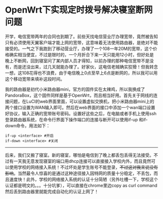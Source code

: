 OpenWrt下实现定时拨号解决寝室断网问题
=====
开学，电信宽带两年的合同也到期了。前些天找电信营业厅办理宽带，竟然被告知只有必须使用天翼客户端才能上网的宽带，这意味着无法使用路由器，是绝对不能接受的。一气之下我跑到了移动营业厅，办理了一个108一年20M的宽带，这个价格确实相当便宜，不过是限时的，一个月折合下来一天只能用12小时，但好处是晚上不断网，回到寝室问了某内部人员才得知，以前办理的那种电信宽带不是没有，而是还没出来，过几天就能办理了。好家伙，这电信老贼确实狡猾！但我转念一想，这108花得也不浪费，由于电信晚上0点至早上6点是断网的，所以我可以用这个移动宽带来填补这段时间。

我的路由器是初代小米路由器mini，官方的固件实在太辣鸡，所以我换成了PandoraBox，这个固件同样是基于OpenWrt，而且相当好用。首先关于网线的连接问题，在LuCI的web界面里面，可以设置虚拟交换机，把小米路由器mini上的两个接口设置为WAN输入即可。然后在web界面的接口中添加一个wan端口设置好协议，输入正确的宽带账号密码。设置好这些之后，在电脑或者手机上使用ssh登录路由器系统，在命令行界面下操作端口的连接与断开可以使用if-up 和if-down命令，用法如下：

```
if-up <interface> #开启
if-down <interface> #关闭
```
---

后来，我们又搬了寝室。新的寝室，哪怕是电信到了晚上都丢包丢得无法接受。不过有一天我无意发现寝室的端口用dhcp连接可以直接接入学校内外，而且竟然可以使用学校的网络接入系统！不过坏处是学生账号不能登录，~~不过这对我来说没有影响~~。当然最令人惊喜的是通过这种途径接入因特网的质量十分稳定，不丢包，而且速度快！此外，学校的网络接入系统的认证十分简陋（另外吐槽一下，学校这个认证都是明文的。。。十分坑爹），可以直接在chrome里边copy as curl command然后丢到路由器里就能完成自动化的认证上网了！
